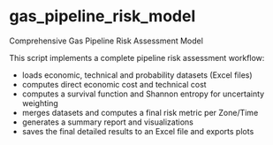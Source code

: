 # gas_pipeline_risk_model
Comprehensive Gas Pipeline Risk Assessment Model

This script implements a complete pipeline risk assessment workflow:
- loads economic, technical and probability datasets (Excel files)
- computes direct economic cost and technical cost
- computes a survival function and Shannon entropy for uncertainty weighting
- merges datasets and computes a final risk metric per Zone/Time
- generates a summary report and visualizations
- saves the final detailed results to an Excel file and exports plots
